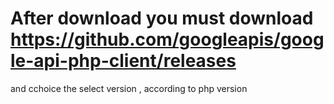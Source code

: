# After download you must download  https://github.com/googleapis/google-api-php-client/releases
and cchoice the select version , according to php version

